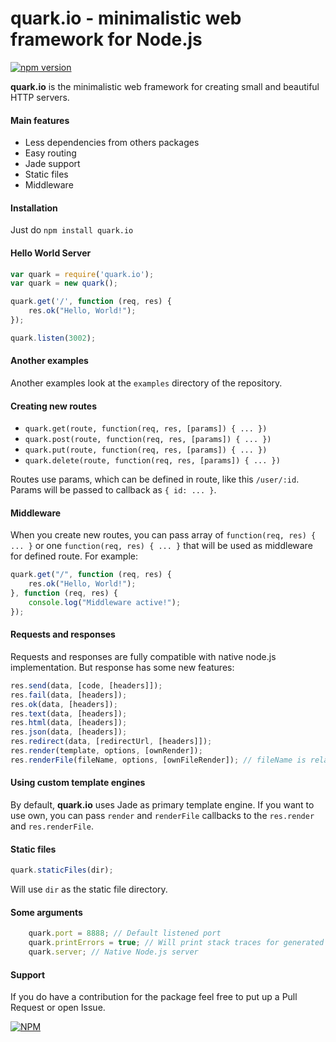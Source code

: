 quark.io - minimalistic web framework for Node.js
======
[![npm version](https://badge.fury.io/js/quark.io.svg)](http://badge.fury.io/js/quark.io)

**quark.io** is the minimalistic web framework for creating small and beautiful HTTP servers.

#### Main features
* Less dependencies from others packages
* Easy routing
* Jade support
* Static files
* Middleware

#### Installation
Just do `npm install quark.io`

#### Hello World Server

```js
var quark = require('quark.io');
var quark = new quark();

quark.get('/', function (req, res) {
    res.ok("Hello, World!");
});

quark.listen(3002);
```

#### Another examples
Another examples look at the `examples` directory of the repository.

#### Creating new routes

* `quark.get(route, function(req, res, [params]) { ... })`
* `quark.post(route, function(req, res, [params]) { ... })`
* `quark.put(route, function(req, res, [params]) { ... })`
* `quark.delete(route, function(req, res, [params]) { ... })`

Routes use params, which can be defined in route, like this `/user/:id`. Params will be passed to callback as `{ id: ... }`.

#### Middleware
When you create new routes, you can pass array of `function(req, res) { ... }` or one `function(req, res) { ... }` that will be used as middleware for defined route.
For example:

```js
quark.get("/", function (req, res) {
    res.ok("Hello, World!");
}, function (req, res) {
    console.log("Middleware active!");
});
```

#### Requests and responses
Requests and responses are fully compatible with native node.js implementation. But response has some new features:

```js
res.send(data, [code, [headers]]);
res.fail(data, [headers]);
res.ok(data, [headers]);
res.text(data, [headers]);
res.html(data, [headers]);
res.json(data, [headers]);
res.redirect(data, [redirectUrl, [headers]]);
res.render(template, options, [ownRender]);
res.renderFile(fileName, options, [ownFileRender]); // fileName is relative path to the working directory
```

#### Using custom template engines
By default, **quark.io** uses Jade as primary template engine. If you want to use own, you can pass `render` and `renderFile` callbacks to the `res.render` and `res.renderFile`.

#### Static files

```js
quark.staticFiles(dir);
```

Will use `dir` as the static file directory.

#### Some arguments

```js
    quark.port = 8888; // Default listened port
    quark.printErrors = true; // Will print stack traces for generated errors
    quark.server; // Native Node.js server
```

#### Support
If you do have a contribution for the package feel free to put up a Pull Request or open Issue.


[![NPM](https://nodei.co/npm/quark.io.png)](https://nodei.co/npm/quark.io/)
